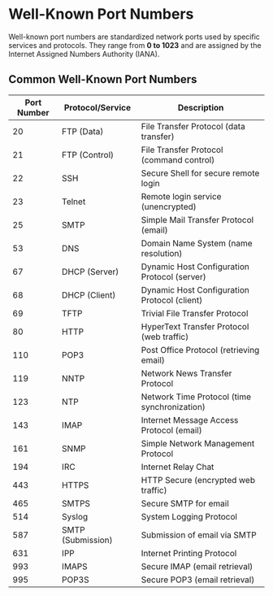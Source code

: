 # Well-Known Port Numbers

Well-known port numbers are standardized network ports used by specific services and protocols. They range from **0 to 1023** and are assigned by the Internet Assigned Numbers Authority (IANA).

## Common Well-Known Port Numbers

| **Port Number** | **Protocol/Service**           | **Description**                              |
|------------------|--------------------------------|----------------------------------------------|
| 20              | FTP (Data)                    | File Transfer Protocol (data transfer)      |
| 21              | FTP (Control)                 | File Transfer Protocol (command control)    |
| 22              | SSH                           | Secure Shell for secure remote login        |
| 23              | Telnet                        | Remote login service (unencrypted)          |
| 25              | SMTP                          | Simple Mail Transfer Protocol (email)       |
| 53              | DNS                           | Domain Name System (name resolution)        |
| 67              | DHCP (Server)                 | Dynamic Host Configuration Protocol (server)|
| 68              | DHCP (Client)                 | Dynamic Host Configuration Protocol (client)|
| 69              | TFTP                          | Trivial File Transfer Protocol              |
| 80              | HTTP                          | HyperText Transfer Protocol (web traffic)   |
| 110             | POP3                          | Post Office Protocol (retrieving email)     |
| 119             | NNTP                          | Network News Transfer Protocol              |
| 123             | NTP                           | Network Time Protocol (time synchronization)|
| 143             | IMAP                          | Internet Message Access Protocol (email)    |
| 161             | SNMP                          | Simple Network Management Protocol          |
| 194             | IRC                           | Internet Relay Chat                         |
| 443             | HTTPS                         | HTTP Secure (encrypted web traffic)         |
| 465             | SMTPS                         | Secure SMTP for email                       |
| 514             | Syslog                        | System Logging Protocol                     |
| 587             | SMTP (Submission)             | Submission of email via SMTP                |
| 631             | IPP                           | Internet Printing Protocol                  |
| 993             | IMAPS                         | Secure IMAP (email retrieval)               |
| 995             | POP3S                         | Secure POP3 (email retrieval)               |


